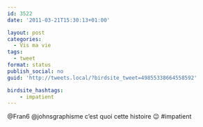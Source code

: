 ```yaml
---
id: 3522
date: '2011-03-21T15:30:13+01:00'

layout: post
categories:
  - Vis ma vie
tags:
  - tweet
format: status
publish_social: no
guid: 'http://tweets.local/?birdsite_tweet=49855338664558592'

birdsite_hashtags:
    - impatient
---
```


@Fran6 @johnsgraphisme c’est quoi cette histoire 😉 #impatient